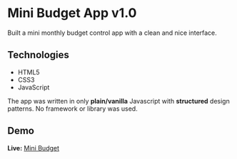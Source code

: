 # Mini Budget App v1.0
Built a mini monthly budget control app with a clean and nice interface. 

## Technologies
- HTML5
- CSS3
- JavaScript

The app was written in only **plain/vanilla** Javascript with **structured** design patterns. No framework or library was used.

## Demo
**Live:** [Mini Budget](https://anilgunay.com/mini-budget)